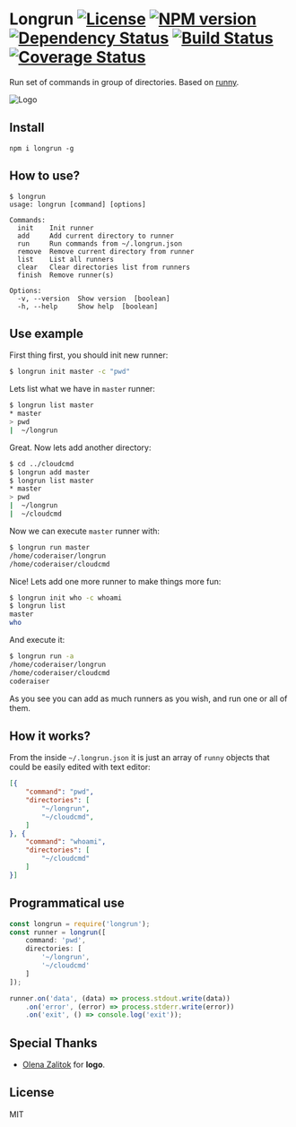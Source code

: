 # Longrun [![License][LicenseIMGURL]][LicenseURL] [![NPM version][NPMIMGURL]][NPMURL] [![Dependency Status][DependencyStatusIMGURL]][DependencyStatusURL] [![Build Status][BuildStatusIMGURL]][BuildStatusURL] [![Coverage Status][CoverageIMGURL]][CoverageURL]

Run set of commands in group of directories. Based on [runny](https://github.com/coderaiser/node-runny "Runny").

![Logo][LogoURL]


## Install

`npm i longrun -g`

## How to use?

```
$ longrun
usage: longrun [command] [options]

Commands:
  init    Init runner
  add     Add current directory to runner
  run     Run commands from ~/.longrun.json
  remove  Remove current directory from runner
  list    List all runners
  clear   Clear directories list from runners
  finish  Remove runner(s)

Options:
  -v, --version  Show version  [boolean]
  -h, --help     Show help  [boolean]
```

## Use example

First thing first, you should init new runner:

```sh
$ longrun init master -c "pwd"
```

Lets list what we have in `master` runner:

```sh
$ longrun list master
* master
> pwd
|  ~/longrun
```

Great. Now lets add another directory:

```sh
$ cd ../cloudcmd
$ longrun add master
$ longrun list master
* master
> pwd
|  ~/longrun
|  ~/cloudcmd
```

Now we can execute `master` runner with:

```sh
$ longrun run master
/home/coderaiser/longrun
/home/coderaiser/cloudcmd
```

Nice! Lets add one more runner to make things more fun:

```sh
$ longrun init who -c whoami
$ longrun list
master
who
```

And execute it:

```sh
$ longrun run -a
/home/coderaiser/longrun
/home/coderaiser/cloudcmd
coderaiser
```

As you see you can add as much runners as you wish, and run one or all of them.

## How it works?

From the inside `~/.longrun.json` it is just an array of `runny` objects that could be easily edited with text editor:

```json
[{
    "command": "pwd",
    "directories": [
        "~/longrun",
        "~/cloudcmd",
    ]
}, {
    "command": "whoami",
    "directories": [
        "~/cloudcmd"
    ]
}]
```

## Programmatical use

```js
const longrun = require('longrun');
const runner = longrun([
    command: 'pwd',
    directories: [
        '~/longrun',
        '~/cloudcmd'
    ]
]);

runner.on('data', (data) => process.stdout.write(data))
    .on('error', (error) => process.stderr.write(error))
    .on('exit', () => console.log('exit'));
```

## Special Thanks

- [Olena Zalitok](https://zalitok.github.io/ "Olena Zalitok") for **logo**.

## License

MIT

[NPMIMGURL]:                https://img.shields.io/npm/v/longrun.svg?style=flat
[BuildStatusIMGURL]:        https://img.shields.io/travis/coderaiser/node-longrun/master.svg?style=flat
[DependencyStatusIMGURL]:   https://img.shields.io/david/coderaiser/node-longrun.svg?style=flat
[LicenseIMGURL]:            https://img.shields.io/badge/license-MIT-317BF9.svg?style=flat
[NPMURL]:                   https://npmjs.org/package/longrun "npm"
[BuildStatusURL]:           https://travis-ci.org/coderaiser/node-longrun  "Build Status"
[DependencyStatusURL]:      https://david-dm.org/coderaiser/node-longrun "Dependency Status"
[LicenseURL]:               https://tldrlegal.com/license/mit-license "MIT License"

[CoverageURL]:              https://coveralls.io/github/coderaiser/node-longrun?branch=master
[CoverageIMGURL]:           https://coveralls.io/repos/coderaiser/node-longrun/badge.svg?branch=master&service=github

[LogoURL]:                  https://github.com/coderaiser/longrun/raw/master/longrun.jpg

